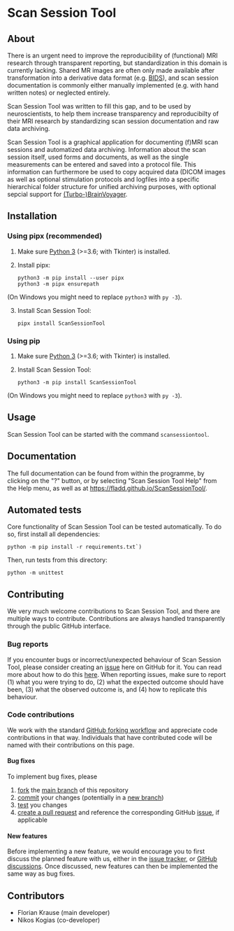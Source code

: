 Scan Session Tool
=================

About
-----
There is an urgent need to improve the reproducibility of (functional) MRI
research through transparent reporting, but standardization in this domain is
currently lacking. Shared MR images are often only made available after
transformation into a derivative data format (e.g.
[BIDS](https://bids.neuroimaging.io/)), and scan session documentation is
commonly either manually implemented (e.g. with hand written notes) or
neglected entirely.

Scan Session Tool was written to fill this gap, and to be used by
neuroscientists, to help them increase transparency and reproducibilty of their
MRI research by standardizing scan session documentation and raw data
archiving.

Scan Session Tool is a graphical application for documenting (f)MRI scan
sessions and automatized data archiving. Information about the scan session
itself, used forms and documents, as well as the single measurements can be
entered and saved into a protocol file. This information can furthermore be
used to copy acquired data (DICOM images as well as optional stimulation
protocols and logfiles into a specific hierarchical folder structure for
unified archiving purposes, with optional sepcial support for
[(Turbo-)BrainVoyager](https://brainvoyager.com).


Installation
------------
### Using pipx (recommended)
1. Make sure [Python 3](https://python.org) (>=3.6; with Tkinter) is installed.

2. Install pipx:

    ```
    python3 -m pip install --user pipx
    python3 -m pipx ensurepath
    ```
(On Windows you might need to replace `python3` with `py -3`).

3. Install Scan Session Tool:

    ```
    pipx install ScanSessionTool
    ```

### Using pip
1. Make sure [Python 3](https://python.org) (>=3.6; with Tkinter) is installed.

2. Install Scan Session Tool:

   ```
   python3 -m pip install ScanSessionTool
   ```
(On Windows you might need to replace `python3` with `py -3`).

Usage
-----

Scan Session Tool can be started with the command `scansessiontool`.

Documentation
-------------
The full documentation can be found from within the programme, by clicking on
the "?" button, or by selecting "Scan Session Tool Help" from the Help menu,
as well as at https://fladd.github.io/ScanSessionTool/.

Automated tests
---------------
Core functionality of Scan Session Tool can be tested automatically.
To do so, first install all dependencies:
```
python -m pip install -r requirements.txt`)
```

Then, run tests from this directory:
```
python -m unittest
```

Contributing
------------
We very much welcome contributions to Scan Session Tool, and there are multiple ways to contribute. Contributions are always handled transparently through the public GitHub interface.

### Bug reports
If you encounter bugs or incorrect/unexpected behaviour of Scan Session Tool, please consider creating an [issue](https://github.com/fladd/ScanSessionTool/issues) here on GitHub for it. You can read more about how to do this [here](https://docs.github.com/en/issues/tracking-your-work-with-issues/creating-an-issue). When reporting issues, make sure to report (1) what you were trying to do, (2) what the expected outcome should have been, (3) what the observed outcome is, and (4) how to replicate this behaviour.

### Code contributions
We work with the standard [GitHub forking workflow](https://docs.github.com/en/get-started/exploring-projects-on-github/contributing-to-a-project) and appreciate code contributions in that way. Individuals that have contributed code will be named with their contributions on this page.

#### Bug fixes
To implement bug fixes, please
1. [fork](https://docs.github.com/en/pull-requests/collaborating-with-pull-requests/working-with-forks/fork-a-repo) the [main branch](https://docs.github.com/en/pull-requests/collaborating-with-pull-requests/proposing-changes-to-your-work-with-pull-requests/about-branches) of this repository
2. [commit](https://docs.github.com/en/pull-requests/committing-changes-to-your-project) your changes (potentially in a [new branch](https://docs.github.com/en/pull-requests/collaborating-with-pull-requests/proposing-changes-to-your-work-with-pull-requests/about-branches))
3. [test](https://github.com/fladd/ScanSessionTool/tree/master/tests) you changes
4. [create a pull request](https://docs.github.com/en/pull-requests/collaborating-with-pull-requests/proposing-changes-to-your-work-with-pull-requests/creating-a-pull-request) and reference the corresponding GitHub [issue](https://github.com/fladd/ScanSessionTool/issues), if applicable
   
#### New features
Before implementing a new feature, we would encourage you to first discuss the planned feature with us, either in the [issue tracker](https://github.com/fladd/ScanSessionTool/issues), or [GitHub discussions](https://github.com/fladd/ScanSessionTool/discussions). Once discussed, new features can then be implemented the same way as bug fixes.

Contributors
------------
- Florian Krause (main developer)
- Nikos Kogias (co-developer)
